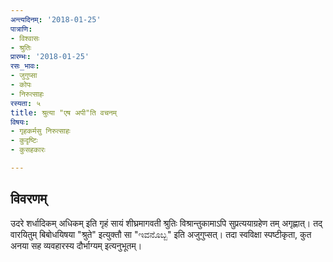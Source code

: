 ```yaml
---
अन्त्यदिनम्: '2018-01-25'
पात्राणि:
- विश्वासः
- श्रुतिः
प्रारम्भः: '2018-01-25'
रसः_भावः:
- जुगुप्सा
- कोपः
- निरुत्साहः
रस्यता: ५
title: श्रुत्या "एष अपी"ति वचनम्
विषयः:
- गृहकर्मसु निरुत्साहः
- कुदृष्टिः
- कुसहकारः

---
```


## विवरणम्
उदरे शर्धादिकम् अधिकम् इति गृहं सायं शीघ्रमागवती श्रुतिः विश्रान्तुकामाऽपि सुप्रत्ययाग्रहेण तम् अगृह्णात्। तद् वारयितुम् बिबोधयिषया "श्रुते" इत्युक्तौ सा "ಇವನೊಬ್ಬ" इति अजुगुप्सत्। तदा स्वविक्षा स्पष्टीकृता, कुत अनया सह व्यवहारस्य दौर्भाग्यम् इत्यनुभूतम्।

